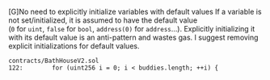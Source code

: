 [G]No need to explicitly initialize variables with default values
If a variable is not set/initialized, it is assumed to have the default value (`0` for `uint`, `false` for `bool`, `address(0)` for `address`…). Explicitly initializing it with its default value is an anti-pattern and wastes gas.
I suggest removing explicit initializations for default values.
```
contracts/BathHouseV2.sol
122:        for (uint256 i = 0; i < buddies.length; ++i) {
```